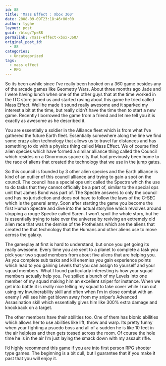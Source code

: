```yaml
---
id: 88
title: 'Mass Effect : Xbox 360'
date: 2008-09-09T23:18:46+00:00
author: tyghe
layout: post
guid: /blog/?p=88
permalink: /mass-effect-xbox-360/
original_post_id:
  - 88
categories:
  - Uncategorized
tags:
  - mass effect
  - RPG
---
```

So its been awhile since I&#8217;ve really been hooked on a 360 game besides any of the arcade games like Geometry Wars. About three months ago Jade and I were having lunch when one of the other guys that at the time worked in the ITC store joined us and started raving about this game he tried called Mass Effect. Well he made it sound really awesome and it sparked my interest a bit at the time, but really didn&#8217;t have the time then to start a new game. Recently I borrowed the game from a friend and let me tell you it is exactly as awesome as he described it.

You are essentially a soldier in the Alliance fleet which is from what I&#8217;ve gathered the future Earth fleet. Essentially somewhere along the line we find some crazy alien technology that allows us to travel far distances and has something to do with a physics thing called Mass Effect. We of course find alien species which have formed a similar alliance thing called the Council which resides on a Ginormous space city that had previously been home to the race of aliens that created the technology that we use in the jump gates.

So this council is founded by 3 other alien species and the Earth alliance is kind of an outlier of this council alliance and trying to gain a spot on the council. The council has a special ops unit called the Spectre which the use to do tasks that they cannot officially be a part of, similar to the special ops unit that James Bond was part of. The Spectre answers to only the council and has no jurisdiction and does not have to follow the laws of the C-SEC which is the general army. Soon after starting the game you become the first Human Spectre and dive into the actual storyline which revolves around stopping a rouge Spectre called Saren. I won&#8217;t spoil the whole story, but he is essentially trying to take over the universe by reviving an extremely old alien race that was the demise of the Protheians which are the aliens that created the that technology that the Humans and other aliens use to move across the galaxy.

The gameplay at first is hard to understand, but once you get going its really awesome. Every time you are sent to a planet to complete a task you pick your two squad members from about five aliens that are helping you. As you complete sub tasks and kill enemies you gain experience points which lead to you gaining Levels that you can assign to yourself and your squad members. What I found particularly interesting is how your squad members actually help you. I&#8217;ve spilled a bunch of my Levels into one member of my squad making him an excellent sniper for instance. When we get into battle it is really nice telling my squad to take cover while I run out using my Invulnerability skill and often when I&#8217;m in close combat with an enemy I will see him get blown away from my sniper&#8217;s Advanced Assasination skill which essentially gives him like 300% extra damage and knockback on a target.

The other members have their abilities too. One of them has bionic abilities which allows her to use abilities like lift, throw and warp. Its pretty funny when your fighting a psuedo boss and all of a sudden he is like 10 feet in the air helpless and then gets tossed across the room. Of course the hole time he is in the air I&#8217;m just laying the smack down with my assault rifle.

I&#8217;d highly recommend this game if you are into first person RPG shooter type games. The beginning is a bit dull, but I guarantee that if you make it past that you will enjoy it.
